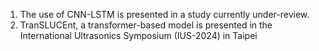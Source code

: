 1. The use of CNN-LSTM is presented in a study currently under-review.
2. TranSLUCEnt, a transformer-based model is presented in the International Ultrasonics Symposium (IUS-2024) in Taipei
